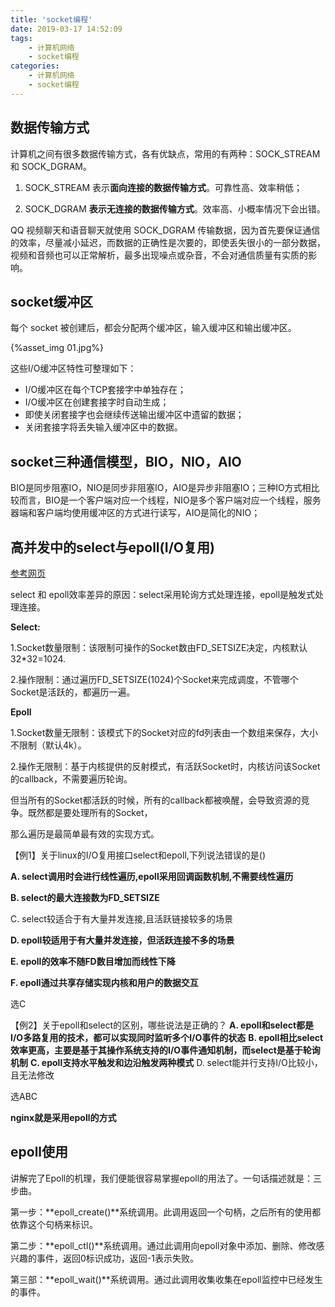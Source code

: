 ```yaml
---
title: 'socket编程'
date: 2019-03-17 14:52:09
tags:
	- 计算机网络
	- socket编程
categories: 
	- 计算机网络
	- socket编程
---
```


## 数据传输方式

计算机之间有很多数据传输方式，各有优缺点，常用的有两种：SOCK_STREAM 和 SOCK_DGRAM。

1) SOCK_STREAM 表示**面向连接的数据传输方式**。可靠性高、效率稍低；

2) SOCK_DGRAM **表示无连接的数据传输方式**。效率高、小概率情况下会出错。

QQ 视频聊天和语音聊天就使用 SOCK_DGRAM 传输数据，因为首先要保证通信的效率，尽量减小延迟，而数据的正确性是次要的，即使丢失很小的一部分数据，视频和音频也可以正常解析，最多出现噪点或杂音，不会对通信质量有实质的影响。

## socket缓冲区

每个 socket 被创建后，都会分配两个缓冲区，输入缓冲区和输出缓冲区。

{%asset_img 01.jpg%}

这些I/O缓冲区特性可整理如下：

- I/O缓冲区在每个TCP套接字中单独存在；
- I/O缓冲区在创建套接字时自动生成；
- 即使关闭套接字也会继续传送输出缓冲区中遗留的数据；
- 关闭套接字将丢失输入缓冲区中的数据。

## socket三种通信模型，BIO，NIO，AIO 

BIO是同步阻塞IO，NIO是同步非阻塞IO，AIO是异步非阻塞IO；三种IO方式相比较而言，BIO是一个客户端对应一个线程，NIO是多个客户端对应一个线程，服务器端和客户端均使用缓冲区的方式进行读写，AIO是简化的NIO；  

## 高并发中的select与epoll(I/O复用)

[参考网页](https://blog.51cto.com/yaocoder/888374)

select 和 epoll效率差异的原因：select采用轮询方式处理连接，epoll是触发式处理连接。 

  **Select:** 

  1.Socket数量限制：该限制可操作的Socket数由FD_SETSIZE决定，内核默认32*32=1024. 

  2.操作限制：通过遍历FD_SETSIZE(1024)个Socket来完成调度，不管哪个Socket是活跃的，都遍历一遍。 

  **Epoll** 

  1.Socket数量无限制：该模式下的Socket对应的fd列表由一个数组来保存，大小不限制（默认4k）。 

  2.操作无限制：基于内核提供的反射模式，有活跃Socket时，内核访问该Socket的callback，不需要遍历轮询。 

  但当所有的Socket都活跃的时候，所有的callback都被唤醒，会导致资源的竞争。既然都是要处理所有的Socket， 

  那么遍历是最简单最有效的实现方式。



【例1】关于linux的I/O复用接口select和epoll,下列说法错误的是()

**A. select调用时会进行线性遍历,epoll采用回调函数机制,不需要线性遍历**

**B. select的最大连接数为FD_SETSIZE**

C. select较适合于有大量并发连接,且活跃链接较多的场景

**D. epoll较适用于有大量并发连接，但活跃连接不多的场景**

**E. epoll的效率不随FD数目增加而线性下降**

**F. epoll通过共享存储实现内核和用户的数据交互**

选C



【例2】关于epoll和select的区别，哪些说法是正确的？
**A. epoll和select都是I/O多路复用的技术，都可以实现同时监听多个I/O事件的状态**
**B. epoll相比select效率更高，主要是基于其操作系统支持的I/O事件通知机制，而select是基于轮询机制**
**C. epoll支持水平触发和边沿触发两种模式**
D. select能并行支持I/O比较小，且无法修改

选ABC

**nginx就是采用epoll的方式**

## **epoll使用**

讲解完了Epoll的机理，我们便能很容易掌握epoll的用法了。一句话描述就是：三步曲。

第一步：**epoll_create()**系统调用。此调用返回一个句柄，之后所有的使用都依靠这个句柄来标识。

第二步：**epoll_ctl()**系统调用。通过此调用向epoll对象中添加、删除、修改感兴趣的事件，返回0标识成功，返回-1表示失败。

第三部：**epoll_wait()**系统调用。通过此调用收集收集在epoll监控中已经发生的事件。